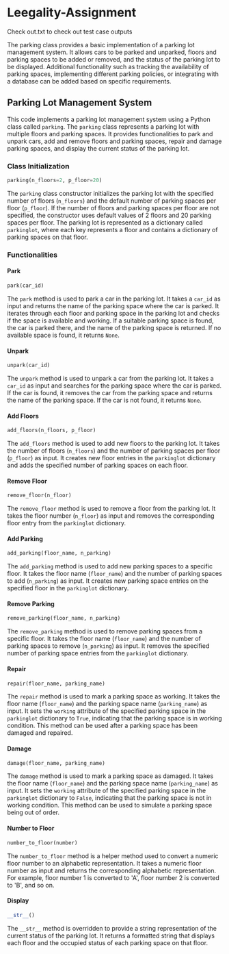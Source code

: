 # Leegality-Assignment

Check out.txt to check out test case outputs


The parking class provides a basic implementation of a parking lot management system. It allows cars to be parked and unparked, floors and parking spaces to be added or removed, and the status of the parking lot to be displayed. Additional functionality such as tracking the availability of parking spaces, implementing different parking policies, or integrating with a database can be added based on specific requirements.


## Parking Lot Management System

This code implements a parking lot management system using a Python class called `parking`. The `parking` class represents a parking lot with multiple floors and parking spaces. It provides functionalities to park and unpark cars, add and remove floors and parking spaces, repair and damage parking spaces, and display the current status of the parking lot.

### Class Initialization

```python
parking(n_floors=2, p_floor=20)
```

The `parking` class constructor initializes the parking lot with the specified number of floors (`n_floors`) and the default number of parking spaces per floor (`p_floor`). If the number of floors and parking spaces per floor are not specified, the constructor uses default values of 2 floors and 20 parking spaces per floor. The parking lot is represented as a dictionary called `parkinglot`, where each key represents a floor and contains a dictionary of parking spaces on that floor.

### Functionalities

#### Park

```python
park(car_id)
```

The `park` method is used to park a car in the parking lot. It takes a `car_id` as input and returns the name of the parking space where the car is parked. It iterates through each floor and parking space in the parking lot and checks if the space is available and working. If a suitable parking space is found, the car is parked there, and the name of the parking space is returned. If no available space is found, it returns `None`.

#### Unpark

```python
unpark(car_id)
```

The `unpark` method is used to unpark a car from the parking lot. It takes a `car_id` as input and searches for the parking space where the car is parked. If the car is found, it removes the car from the parking space and returns the name of the parking space. If the car is not found, it returns `None`.

#### Add Floors

```python
add_floors(n_floors, p_floor)
```

The `add_floors` method is used to add new floors to the parking lot. It takes the number of floors (`n_floors`) and the number of parking spaces per floor (`p_floor`) as input. It creates new floor entries in the `parkinglot` dictionary and adds the specified number of parking spaces on each floor.

#### Remove Floor

```python
remove_floor(n_floor)
```

The `remove_floor` method is used to remove a floor from the parking lot. It takes the floor number (`n_floor`) as input and removes the corresponding floor entry from the `parkinglot` dictionary.

#### Add Parking

```python
add_parking(floor_name, n_parking)
```

The `add_parking` method is used to add new parking spaces to a specific floor. It takes the floor name (`floor_name`) and the number of parking spaces to add (`n_parking`) as input. It creates new parking space entries on the specified floor in the `parkinglot` dictionary.

#### Remove Parking

```python
remove_parking(floor_name, n_parking)
```

The `remove_parking` method is used to remove parking spaces from a specific floor. It takes the floor name (`floor_name`) and the number of parking spaces to remove (`n_parking`) as input. It removes the specified number of parking space entries from the `parkinglot` dictionary.

#### Repair

```python
repair(floor_name, parking_name)
```

The `repair` method is used to mark a parking space as working. It takes the floor name (`floor_name`) and the parking space name (`parking_name`) as input. It sets the `working` attribute of the specified parking space in the `parkinglot` dictionary to `True`, indicating that the parking space is in working condition. This method can be used after a parking space has been damaged and repaired.

#### Damage

```python
damage(floor_name, parking_name)
```

The `damage` method is used to mark a parking space as damaged. It takes the floor name (`floor_name`) and the parking space name (`parking_name`) as input. It sets the `working` attribute of the specified parking space in the `parkinglot` dictionary to `False`, indicating that the parking space is not in working condition. This method can be used to simulate a parking space being out of order.

#### Number to Floor

```python
number_to_floor(number)
```

The `number_to_floor` method is a helper method used to convert a numeric floor number to an alphabetic representation. It takes a numeric floor number as input and returns the corresponding alphabetic representation. For example, floor number 1 is converted to 'A', floor number 2 is converted to 'B', and so on.

#### Display

```python
__str__()
```

The `__str__` method is overridden to provide a string representation of the current status of the parking lot. It returns a formatted string that displays each floor and the occupied status of each parking space on that floor.